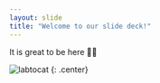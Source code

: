 ```yaml
---
layout: slide
title: "Welcome to our slide deck!"
---
```


It is great to be here 🐱‍🏍

![labtocat](https://octodex.github.com/images/labtocat.png)
{: .center}
